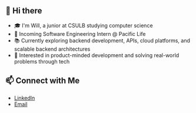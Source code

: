 ## 👋 Hi there

- 🎓 I'm Will, a junior at CSULB studying computer science
- 💼 Incoming Software Engineering Intern @ Pacific Life  
- 📚 Currently exploring backend development, APIs, cloud platforms, and scalable backend architectures
- 📌 Interested in product-minded development and solving real-world problems through tech

## 📫 Connect with Me
- [LinkedIn](https://www.linkedin.com/in/willktrinh/)
- [Email](william.k.trinh@gmail.com)
<!--
**Will-Trinh/Will-Trinh** is a ✨ _special_ ✨ repository because its `README.md` (this file) appears on your GitHub profile.

Here are some ideas to get you started:

- 🔭 I’m currently working on ...
- 🌱 I’m currently learning ...
- 👯 I’m looking to collaborate on ...
- 🤔 I’m looking for help with ...
- 💬 Ask me about ...
- 📫 How to reach me: ...
- 😄 Pronouns: ...
- ⚡ Fun fact: ...
-->
